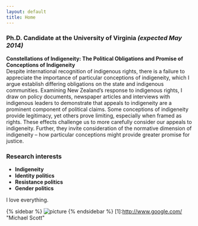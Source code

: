 ```yaml
---
layout: default
title: Home
---
```


### Ph.D. Candidate at the University of Virginia *(expected May 2014)*

**Constellations of Indigeneity: The Political Obligations and Promise of Conceptions of Indigeneity**  
Despite international recognition of indigenous rights, there is a failure to appreciate the importance of particular conceptions of indigeneity, which I argue establish differing obligations on the state and indigenous communities. Examining New Zealand’s response to indigenous rights, I draw on policy documents, newspaper articles and interviews with indigenous leaders to demonstrate that appeals to indigeneity are a prominent component of political claims. Some conceptions of indigeneity provide legitimacy, yet others prove limiting, especially when framed as rights. These effects challenge us to more carefully consider our appeals to indigeneity. Further, they invite consideration of the normative dimension of indigeneity – how particular conceptions might provide greater promise for justice.

### Research interests

- **Indigeneity**
- **Identity politics**
- **Resistance politics**
- **Gender politics**

I love everything.


{% sidebar %}
![picture](http://placepuppy.it/300/620)
{% endsidebar %}
[1]:http://www.google.com/ "Michael Scott" 
